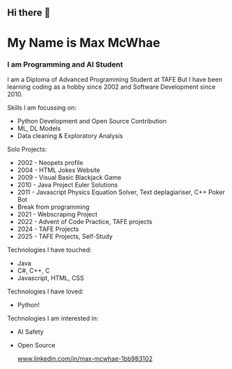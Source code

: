 ## Hi there 👋
# My Name is Max McWhae
### I am Programming and AI Student

I am a Diploma of Advanced Programming Student at TAFE
But I have been learning coding as a hobby since 2002 and Software Development since 2010.

Skills I am focussing on:
* Python Development and Open Source Contribution
* ML, DL Models
* Data cleaning & Exploratory Analysis

Solo Projects:
* 2002 - Neopets profile
* 2004 - HTML Jokes Website
* 2009 - Visual Basic Blackjack Game
* 2010 - Java Project Euler Solutions
* 2011 - Javascript Physics Equation Solver, Text deplagiariser, C++ Poker Bot
* Break from programming
* 2021 - Webscraping Project
* 2022 - Advent of Code Practice, TAFE projects
* 2024 - TAFE Projects
* 2025 - TAFE Projects, Self-Study

Technologies I have touched:
* Java
* C#, C++, C
* Javascript, HTML, CSS

Technologies I have loved:
* Python!

Technologies I am interested in:
* AI Safety
* Open Source

  www.linkedin.com/in/max-mcwhae-1bb983102
